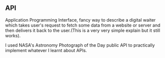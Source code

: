 ## API

Application Programming Interface, fancy way to describe a digital waiter which takes user's request to fetch some data from a website or server and then delivers it back to the user.(This is a very very simple explain but it still works).

I used NASA's Astronomy Photograph of the Day public API to practically implement whatever I learnt about APIs.

